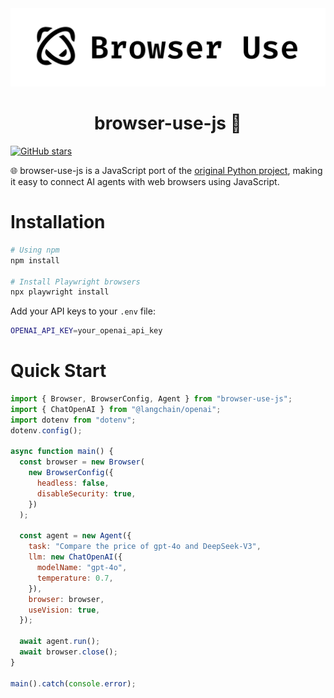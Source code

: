 <picture>
  <source media="(prefers-color-scheme: dark)" srcset="./static/browser-use-dark.png">
  <source media="(prefers-color-scheme: light)" srcset="./static/browser-use.png">
  <img alt="Shows a black Browser Use Logo in light color mode and a white one in dark color mode." src="./static/browser-use.png"  width="full">
</picture>

<h1 align="center">browser-use-js 🤖</h1>

[![GitHub stars](https://img.shields.io/github/stars/gregpr07/browser-use?style=social)](https://github.com/gregpr07/browser-use/stargazers)

🌐 browser-use-js is a JavaScript port of the [original Python project](https://github.com/browser-use/browser-use), making it easy to connect AI agents with web browsers using JavaScript.

# Installation

```bash
# Using npm
npm install

# Install Playwright browsers
npx playwright install
```

Add your API keys to your `.env` file:

```bash
OPENAI_API_KEY=your_openai_api_key
```

# Quick Start

```javascript
import { Browser, BrowserConfig, Agent } from "browser-use-js";
import { ChatOpenAI } from "@langchain/openai";
import dotenv from "dotenv";
dotenv.config();

async function main() {
  const browser = new Browser(
    new BrowserConfig({
      headless: false,
      disableSecurity: true,
    })
  );

  const agent = new Agent({
    task: "Compare the price of gpt-4o and DeepSeek-V3",
    llm: new ChatOpenAI({
      modelName: "gpt-4o",
      temperature: 0.7,
    }),
    browser: browser,
    useVision: true,
  });

  await agent.run();
  await browser.close();
}

main().catch(console.error);
```
